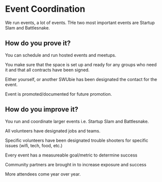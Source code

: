 # Event Coordination

We run events, a lot of events. THe two most important events are Startup Slam and Battlesnake. 

## How do you prove it?

You can schedule and run hosted events and meetups. 

You make sure that the space is set up and ready for any groups who need it and that all contracts have been signed.

Either yourself, or another SWUbie has been designated the contact for the event. 

Event is promoted/documented for future promotion.

## How do you improve it?

You run and coordinate larger events i.e. Startup Slam and Battlesnake. 

All volunteers have designated jobs and teams.

Specific volunteers have been designated trouble shooters for specific issues (wifi, tech, food, etc.)

Every event has a measureable goal/metric to determine success

Community partners are brought in to increase exposure and success

More attendees come year over year. 

